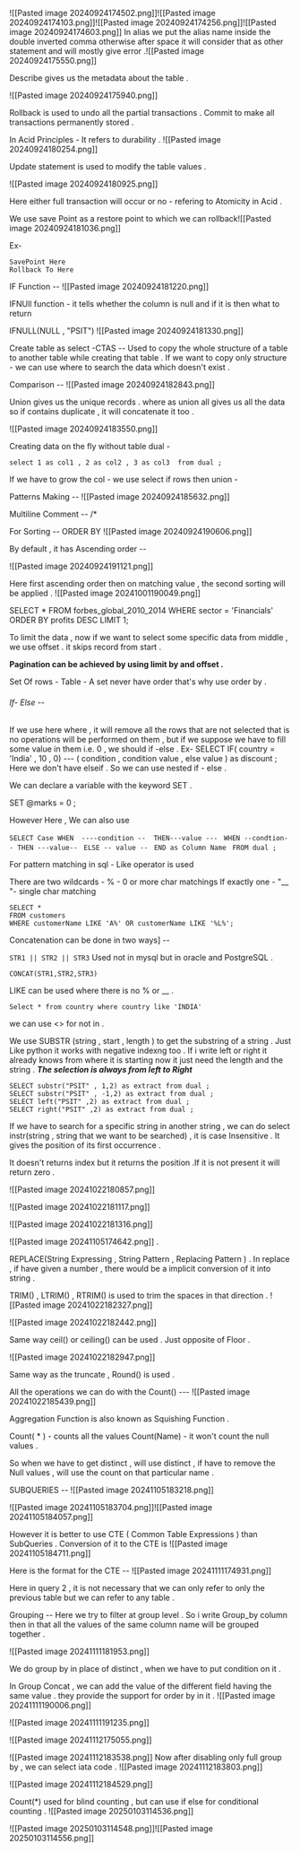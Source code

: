 ![[Pasted image 20240924174502.png]]![[Pasted image 20240924174103.png]]![[Pasted image 20240924174256.png]]![[Pasted image 20240924174603.png]]
In alias we put the alias name inside the double inverted comma otherwise after space it will consider that as other statement and will mostly give error .![[Pasted image 20240924175550.png]]

Describe gives us the metadata about the table  .

![[Pasted image 20240924175940.png]]

Rollback is used to undo all the partial transactions .
Commit to make all transactions permanently stored .

In Acid Principles - It refers to durability .
![[Pasted image 20240924180254.png]]

Update statement is used to modify the table values .

![[Pasted image 20240924180925.png]]

Here either full transaction will occur or no - refering to Atomicity in Acid .

We use save Point as a restore point to which we can rollback![[Pasted image 20240924181036.png]]

Ex-
```
SavePoint Here
Rollback To Here
```
IF Function --
![[Pasted image 20240924181220.png]]

IFNUll function - it tells whether the column is null and if it is then what to return

IFNULL(NULL , "PSIT")
![[Pasted image 20240924181330.png]]

Create table as select -CTAS -- Used to copy the whole structure of a table to another table while creating that table .
 If we want to copy only structure - we can use where to search the data which doesn't exist . 

Comparison -- ![[Pasted image 20240924182843.png]]

Union gives us the unique records .
where as union all gives us all the data so if contains duplicate , it will concatenate it too .


![[Pasted image 20240924183550.png]]

Creating data on the fly without table dual -
```
select 1 as col1 , 2 as col2 , 3 as col3  from dual ;
```

If we have to grow the col - we use select 
if rows then union -

Patterns Making --
![[Pasted image 20240924185632.png]]



Multiline Comment --  /*  


For Sorting -- ORDER BY
![[Pasted image 20240924190606.png]]

By default , it has Ascending order --

![[Pasted image 20240924191121.png]]


Here first ascending order then on matching value , the second sorting will be applied .
![[Pasted image 20241001190049.png]]


SELECT * 
FROM forbes_global_2010_2014 
WHERE sector = 'Financials' 
ORDER BY profits DESC 
LIMIT 1;


To limit the data , now if we want to select some specific data from middle , we use offset . it skips record from start .


**Pagination can be achieved by using limit by and offset .**

Set Of rows - Table - A set never have order that's why use order by .

###### If- Else -- 
If we use here where , it will remove all the rows that are not selected that is no operations will be performed on them , but if we suppose we have to fill some value in them i.e. 0  , we should if -else . 
Ex-  SELECT IF( country = 'India' , 10 , 0)  ---  ( condition , condition value , else value ) as discount ;
Here we don't have elseif . So we can use nested if - else .


We can declare a variable with the keyword SET .

SET @marks = 0 ;


However Here , We can also use

`SELECT Case WHEN  ----condition --  THEN---value ---`
	` WHEN --condtion-- THEN ---value--`
	` ELSE -- value --`
	` END as Column Name`
` FROM dual ;`


For pattern matching in sql - Like operator is used 

There are two wildcards - % - 0 or more char matchings 
If exactly  one - "__ "- single char matching 


```
SELECT * 
FROM customers 
WHERE customerName LIKE 'A%' OR customerName LIKE '%L%';
```


Concatenation can be done in two ways] --

`STR1 || STR2 || STR3` Used not in mysql but in oracle and PostgreSQL .

`CONCAT(STR1,STR2,STR3)`


LIKE can be used where there is no % or __  .

```
Select * from country where country like 'INDIA'
```




we can use <> for not in .









We use SUBSTR (string , start , length ) to get the substring of a string .
Just Like python it works with negative indexng too .
If i write left or right it already knows from where it is starting now it just need the length and the string .
***The selection is always from left to Right*** 
```
SELECT substr("PSIT" , 1,2) as extract from dual ;
SELECT substr("PSIT" , -1,2) as extract from dual ;
SELECT left("PSIT" ,2) as extract from dual ;
SELECT right("PSIT" ,2) as extract from dual ;
```


If we have to search for a specific string in another string , we can do 
select instr(string , string that we want to be searched) , it is case Insensitive .
It gives the position of its first occurrence . 

It doesn't returns index but it returns the position .If it is not present  it will return zero .


![[Pasted image 20241022180857.png]]


![[Pasted image 20241022181117.png]]

![[Pasted image 20241022181316.png]]

![[Pasted image 20241105174642.png]]
.

REPLACE(String Expressing , String Pattern , Replacing Pattern ) .
In replace , if have given a number , there would be a implicit conversion of it into string  .

TRIM() , LTRIM() , RTRIM() is used to trim the spaces in that direction .
![[Pasted image 20241022182327.png]]


![[Pasted image 20241022182442.png]]

Same way ceil() or ceiling() can be used .
Just opposite of Floor .

![[Pasted image 20241022182947.png]]

Same way as the truncate , Round() is used .

All the operations we can do with the Count() ---
![[Pasted image 20241022185439.png]]


Aggregation Function is also known as Squishing Function .

Count( * ) - counts all the values 
Count(Name)  - it won't count the null values .

So when we have to get distinct , will use distinct , if have to remove the Null values , will use the count on that particular name .



SUBQUERIES --
![[Pasted image 20241105183218.png]]


![[Pasted image 20241105183704.png]]![[Pasted image 20241105184057.png]]


However  it is better to use CTE ( Common Table Expressions ) than SubQueries .
Conversion of it to the CTE is
![[Pasted image 20241105184711.png]]

Here is the format for the CTE -- 
![[Pasted image 20241111174931.png]]

Here in query 2 , it is not necessary that we can only refer to only the previous table but we can refer to any table .


Grouping --
Here we try to filter at group level .
So i write Group_by column then in that all the values of the same column name will be grouped together .

![[Pasted image 20241111181953.png]]


We do group by in place of distinct , when we have to put condition on it .

In Group Concat , we can add the value of the different field having the same value . they provide the support for order by in it .
![[Pasted image 20241111190006.png]]

![[Pasted image 20241111191235.png]]


![[Pasted image 20241112175055.png]]

![[Pasted image 20241112183538.png]]
Now after disabling only full group by , we can select iata code .
![[Pasted image 20241112183803.png]]

![[Pasted image 20241112184529.png]]



Count(*) used for blind counting , but can use if else for conditional counting .
![[Pasted image 20250103114536.png]]

![[Pasted image 20250103114548.png]]![[Pasted image 20250103114556.png]]



